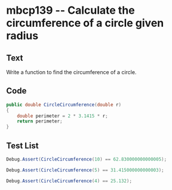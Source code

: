 # mbcp139 -- Calculate the circumference of a circle given radius

## Text

Write a function to find the circumference of a circle.

## Code

```csharp
public double CircleCircumference(double r)  
{  
    double perimeter = 2 * 3.1415 * r;  
    return perimeter;  
}
```

## Test List

```csharp
Debug.Assert(CircleCircumference(10) == 62.830000000000005);
```

```csharp
Debug.Assert(CircleCircumference(5) == 31.415000000000003);
```

```csharp
Debug.Assert(CircleCircumference(4) == 25.132);
```
